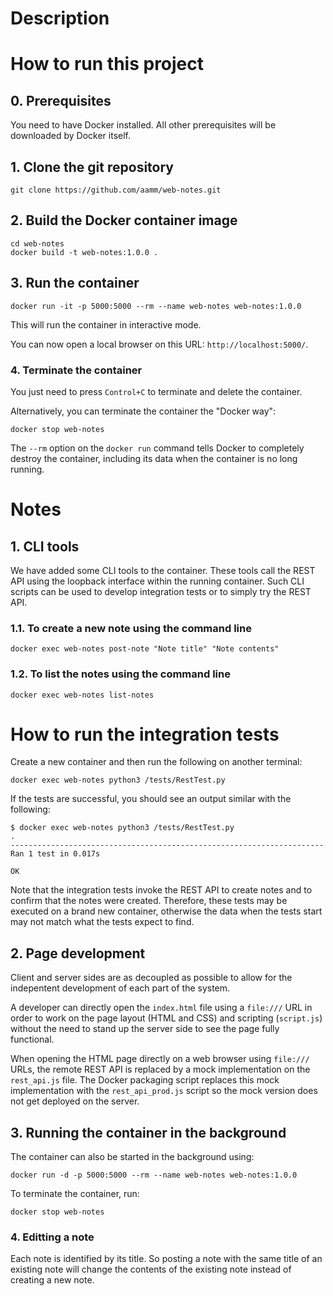 # Description

# How to run this project

## 0. Prerequisites

You need to have Docker installed. All other prerequisites will be downloaded
by Docker itself.

## 1. Clone the git repository

```shell
git clone https://github.com/aamm/web-notes.git
```

## 2. Build the Docker container image

```shell
cd web-notes
docker build -t web-notes:1.0.0 .
```

## 3. Run the container

```shell
docker run -it -p 5000:5000 --rm --name web-notes web-notes:1.0.0
```

This will run the container in interactive mode.

You can now open a local browser on this URL: `http://localhost:5000/`.

### 4. Terminate the container

You just need to press `Control+C` to terminate and delete the container.

Alternatively, you can terminate the container the "Docker way":

```shell
docker stop web-notes
```

The `--rm` option on the `docker run` command tells Docker to completely
destroy the container, including its data when the container is no long
running.

# Notes

## 1. CLI tools

We have added some CLI tools to the container. These tools call the REST API
using the loopback interface within the running container. Such CLI scripts can
be used to develop integration tests or to simply try the REST API.

### 1.1. To create a new note using the command line

```shell
docker exec web-notes post-note "Note title" "Note contents"
```

### 1.2. To list the notes using the command line

```shell
docker exec web-notes list-notes
```

# How to run the integration tests

Create a new container and then run the following on another terminal:

```shell
docker exec web-notes python3 /tests/RestTest.py
```

If the tests are successful, you should see an output similar with the
following:

```
$ docker exec web-notes python3 /tests/RestTest.py                                                                                                                             
.                                                                                                                                                                                                                  
----------------------------------------------------------------------
Ran 1 test in 0.017s

OK
```

Note that the integration tests invoke the REST API to create notes and to
confirm that the notes were created. Therefore, these tests may be executed on
a brand new container, otherwise the data when the tests start may not match
what the tests expect to find.

## 2. Page development

Client and server sides are as decoupled as possible to allow for the
indepentent development of each part of the system.

A developer can directly open the `index.html` file using a `file:///` URL in
order to work on the page layout (HTML and CSS) and scripting (`script.js`)
without the need to stand up the server side to see the page fully functional.

When opening the HTML page directly on a web browser using `file:///` URLs,
the remote REST API is replaced by a mock implementation on the `rest_api.js`
file. The Docker packaging script replaces this mock implementation with the
`rest_api_prod.js` script so the mock version does not get deployed on the
server.

## 3. Running the container in the background

The container can also be started in the background using:

```shell
docker run -d -p 5000:5000 --rm --name web-notes web-notes:1.0.0
```

To terminate the container, run:

```shell
docker stop web-notes
```

### 4. Editting a note

Each note is identified by its title. So posting a note with the same title
of an existing note will change the contents of the existing note instead of
creating a new note.

